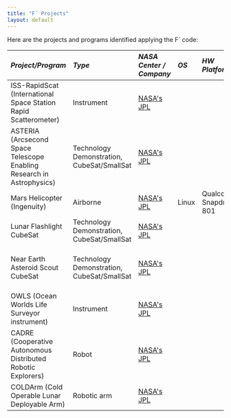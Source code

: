 ```yaml
---
title: "F´ Projects"
layout: default
---
```


Here are the projects and programs identified applying the F´ code:


|**_Project/Program_**| **_Type_** | **_NASA Center / Company_** | **_OS_** | **_HW Platform_** | **_Launch Date_**| **_End of Mission_** | **_Note_**| 
|:---|:---|:---|:---|:---|:---|:---|:---| 
| ISS-RapidScat (International Space Station Rapid Scatterometer) | Instrument | [NASA's JPL](https://www.jpl.nasa.gov/) |  |  |  Sep. 21, 2014 | Nov. 18, 2018 | [Mission](https://www.jpl.nasa.gov/missions/international-space-station-rapid-scatterometer-iss-rapidscat) - Target: Earth |
| ASTERIA (Arcsecond Space Telescope Enabling Research in Astrophysics) | Technology Demonstration, CubeSat/SmallSat | [NASA's JPL](https://www.jpl.nasa.gov/) |  |  | Aug. 14, 2017 | End of Feb. 2020 | [Mission](https://www.jpl.nasa.gov/missions/arcsecond-space-telescope-enabling-research-in-astrophysics-asteria) - Target: Exoplanets |
| Mars Helicopter (Ingenuity) | Airborne | [NASA's JPL](https://www.jpl.nasa.gov/) | Linux | Qualcomm’s Snapdragon 801 | Jul. 30, 2020 | Ongoing | [Mission](https://mars.nasa.gov/technology/helicopter/) - Target: Mars |
| Lunar Flashlight CubeSat | Technology Demonstration, CubeSat/SmallSat | [NASA's JPL](https://www.jpl.nasa.gov/) |  |  | Dec. 11, 2022 |Ongoing | [Mission](https://www.jpl.nasa.gov/missions/lunar-flashlight) - Target: Moon |
| Near Earth Asteroid Scout CubeSat | Technology Demonstration, CubeSat/SmallSat | [NASA's JPL](https://www.jpl.nasa.gov/) |  |  | Nov. 16, 2022 | Ongoing | [Mission](https://www.jpl.nasa.gov/missions/near-earth-asteroid-scout-neascout) - Target: Asteroids and Comets |
| OWLS (Ocean Worlds Life Surveyor instrument) | Instrument | [NASA's JPL](https://www.jpl.nasa.gov/) |  |  |  |  | [Mission](https://ml.jpl.nasa.gov/projects/owls/owls.html) |
| CADRE (Cooperative Autonomous Distributed Robotic Explorers) | Robot | [NASA's JPL](https://www.jpl.nasa.gov/) |  |  |  |  | [Mission](https://www.nasa.gov/directorates/spacetech/game_changing_development/projects/CADRE) |
| COLDArm (Cold Operable Lunar Deployable Arm) | Robotic arm | [NASA's JPL](https://www.jpl.nasa.gov/) |  |  |  |  | [Mission](https://www.nasa.gov/feature/cold-operable-lunar-deployable-arm-coldarm/) |
